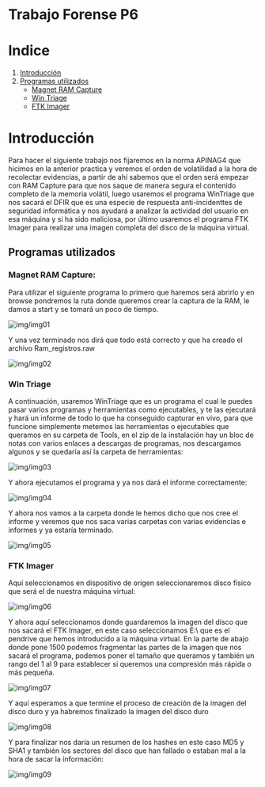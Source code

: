 # Trabajo Forense P6

# Indice
1. [Introducción](#introducción)
2. [Programas utilizados](#programas-utilizados)
   - [Magnet RAM Capture](#magnet-ram-capture)
   - [Win Triage](#win-triage)
   - [FTK Imager](#ftk-imager)

# Introducción

Para hacer el siguiente trabajo nos fijaremos en la norma APINAG4 que hicimos en la anterior practica y veremos el orden de volatilidad a la hora de recolectar evidencias, a partir de ahí sabemos que el orden será empezar con RAM Capture para que nos saque de manera segura el contenido completo de la memoria volátil, luego usaremos el programa WinTriage que nos sacará el DFIR que es una especie de respuesta anti-incidenttes de seguridad informática y nos ayudará a analizar la actividad del usuario en esa máquina y si ha sido maliciosa, por último usaremos el programa FTK Imager para realizar una imagen completa del disco de la máquina virtual.

## Programas utilizados

### Magnet RAM Capture:

Para utilizar el siguiente programa lo primero que haremos será abrirlo y en browse pondremos la ruta donde queremos crear la captura de la RAM, le damos a start y se tomará un poco de tiempo.

![img/img01](https://github.com/alvarobueno21/Analisis_forense/blob/82587b9484a33cf1db28635a69feaf226f82d2d1/Proyecto_A06/img/img01.png)

Y una vez terminado nos dirá que todo está correcto y que ha creado el archivo Ram_registros.raw

![img/img02](https://github.com/alvarobueno21/Analisis_forense/blob/82587b9484a33cf1db28635a69feaf226f82d2d1/Proyecto_A06/img/img02.png)

### Win Triage

A continuación, usaremos WinTriage que es un programa el cual le puedes pasar varios programas y herramientas como ejecutables, y te las ejecutará y hará un informe de todo lo que ha conseguido capturar en vivo, para que funcione simplemente metemos las herramientas o ejecutables que queramos en su carpeta de Tools, en el zip de la instalación hay un bloc de notas con varios enlaces a descargas de programas, nos descargamos algunos y se quedaría así la carpeta de herramientas:

![img/img03](https://github.com/alvarobueno21/Analisis_forense/blob/82587b9484a33cf1db28635a69feaf226f82d2d1/Proyecto_A06/img/img03.png)

Y ahora ejecutamos el programa y ya nos dará el informe correctamente:

![img/img04](https://github.com/alvarobueno21/Analisis_forense/blob/82587b9484a33cf1db28635a69feaf226f82d2d1/Proyecto_A06/img/img04.png)

Y ahora nos vamos a la carpeta donde le hemos dicho que nos cree el informe y veremos que nos saca varias carpetas con varias evidencias e informes y ya estaría terminado.

![img/img05](https://github.com/alvarobueno21/Analisis_forense/blob/82587b9484a33cf1db28635a69feaf226f82d2d1/Proyecto_A06/img/img05.png)

### FTK Imager

Aquí seleccionamos en dispositivo de origen seleccionaremos disco físico que será el de nuestra máquina virtual:

![img/img06](https://github.com/alvarobueno21/Analisis_forense/blob/82587b9484a33cf1db28635a69feaf226f82d2d1/Proyecto_A06/img/img06.png)

Y ahora aquí seleccionamos donde guardaremos la imagen del disco que nos sacará el FTK Imager, en este caso seleccionamos E:\ que es el pendrive que hemos introducido a la máquina virtual. En la parte de abajo donde pone 1500 podemos fragmentar las partes de la imagen que nos sacará el programa, podemos poner el tamaño que queramos y también un rango del 1 al 9 para establecer si queremos una compresión más rápida o más pequeña.

![img/img07](https://github.com/alvarobueno21/Analisis_forense/blob/82587b9484a33cf1db28635a69feaf226f82d2d1/Proyecto_A06/img/img07.png)

Y aquí esperamos a que termine el proceso de creación de la imagen del disco duro y ya habremos finalizado la imagen del disco duro

![img/img08](https://github.com/alvarobueno21/Analisis_forense/blob/82587b9484a33cf1db28635a69feaf226f82d2d1/Proyecto_A06/img/img08.png)

Y para finalizar nos daría un resumen de los hashes en este caso MD5 y SHA1 y también los sectores del disco que han fallado o estaban mal a la hora de sacar la información:

![img/img09](https://github.com/alvarobueno21/Analisis_forense/blob/82587b9484a33cf1db28635a69feaf226f82d2d1/Proyecto_A06/img/img09.png)
